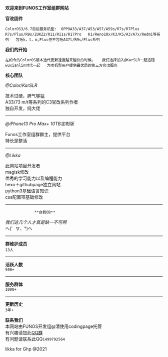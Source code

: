 **欢迎来到FUNOS工作室组群网站**

**官改固件**
  
``ColorOS3/6.7目前服务机型: 
     OPPOA33/A37/A53/A57/A59s/R7s/R7Plus  
     R7s/Plus/R9s/ZUKZ2/R11/R11s/R17Pro  
     K1/Reno10x/K3/K5/A3/A7x/Redmi等系列  
     包括k，t，m,Plus但不包括A37t/R9s/Plus系列``

**我们的开始**
  
``在如今的ColorOS版本迭代更新速度越来越快的时候，  
    我们选择加入@KarSLR一起追随wuxianlin时代一起  
       为老机型用户提供最优质的第三方官改服务``

**核心团队** 
 
*@Color/KarSLR*  

技术过硬，脾气够猛  
A33/73 m/t等系列的C3官改系列作者  
独自开发，纯大佬  

---
*@iPhone13 Pro Max+ 10TB定制版*  

Funos工作室组群群主，提供平台  
特长是整活

---
*@Likka*  

此网站项目开发者  
magisk修改  
优秀的学习能力以及编程能力  
hexo＋githubpage独立网站  
python3基础语言知识  
css配置项基础修改  

---  
                 **自我OB**  
*我们这几个人才真是缺一不可啊*  
へ(゜∇、°)へ  

---  
**群维护成员**  
``13人``  

---
**活跃人数**  
``500+``  

---
**服务群体**  
``1000+``  

---
**更新历史**  
``3年+``  

**联系我们**  
本网站由FUNOS开发组@清使用codingpage托管  
有兴趣请加此[QQ群](https://jq.qq.com/?_wv=1027&k=Ae9RD12a)  
有问题请联系此QQ`1499792564`  

likka for Ghp @2021
